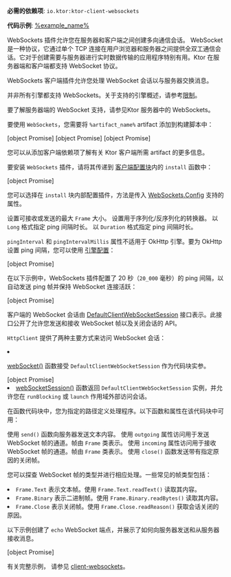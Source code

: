 <topic xmlns:xsi="http://www.w3.org/2001/XMLSchema-instance"
       xsi:noNamespaceSchemaLocation="https://resources.jetbrains.com/writerside/1.0/topic.v2.xsd"
       id="client-websockets" title="Ktor 客户端中的 WebSockets">
    <show-structure for="chapter" depth="3"/>
    <primary-label ref="client-plugin"/>
    <var name="example_name" value="client-websockets"/>
    <var name="artifact_name" value="ktor-client-websockets"/>
    <tldr>
        <p>
            <b>必需的依赖项</b>: <code>io.ktor:ktor-client-websockets</code>
        </p>
    <p>
        <b>代码示例</b>:
        <a href="https://github.com/ktorio/ktor-documentation/tree/%ktor_version%/codeSnippets/snippets/%example_name%">
            %example_name%
        </a>
    </p>
    </tldr>
    <link-summary>
        WebSockets 插件允许您在服务器和客户端之间创建多向通信会话。
    </link-summary>
    <snippet id="websockets-description">
WebSocket 是一种协议，它通过单个 TCP 连接在用户浏览器和服务器之间提供全双工通信会话。它对于创建需要与服务器进行实时数据传输的应用程序特别有用。Ktor 在服务器端和客户端都支持 WebSocket 协议。
</snippet>
    <p>WebSockets 客户端插件允许您处理 WebSocket 会话以与服务器交换消息。</p>
    <note>
        <p>并非所有引擎都支持 WebSockets。关于支持的引擎概述，请参考<a href="client-engines.md#limitations">限制</a>。</p>
    </note>
    <tip>
        <p>要了解服务器端的 WebSocket 支持，请参见<Links href="/ktor/server-websockets" summary="WebSockets 插件允许您在服务器和客户端之间创建多向通信会话。">Ktor 服务器中的 WebSockets</Links>。</p>
    </tip>
    <chapter title="添加依赖项" id="add_dependencies">
        <p>要使用 <code>WebSockets</code>，您需要将 <code>%artifact_name%</code> artifact 添加到构建脚本中：</p>
    <tabs group="languages">
        <tab title="Gradle (Kotlin)" group-key="kotlin">
            [object Promise]
        </tab>
        <tab title="Gradle (Groovy)" group-key="groovy">
            [object Promise]
        </tab>
        <tab title="Maven" group-key="maven">
            [object Promise]
        </tab>
    </tabs>
    <p>
        您可以从<Links href="/ktor/client-dependencies" summary="了解如何向现有项目添加客户端依赖项。">添加客户端依赖项</Links>了解有关 Ktor 客户端所需 artifact 的更多信息。
    </p>
    </chapter>
    <chapter title="安装 WebSockets" id="install_plugin">
        <p>要安装 <code>WebSockets</code> 插件，请将其传递到 <a href="#configure-client">客户端配置块</a>内的 <code>install</code> 函数中：</p>
        [object Promise]
    </chapter>
    <chapter title="配置" id="configure_plugin">
        <p>您可以选择在 <code>install</code> 块内部配置插件，方法是传入 
            <a href="https://api.ktor.io/ktor-client/ktor-client-core/io.ktor.client.plugins.websocket/-web-sockets/-config/index.html">WebSockets.Config</a>
            支持的属性。
        </p>
        <deflist>
            <def id="maxFrameSize">
                <title><code>maxFrameSize</code></title>
                设置可接收或发送的最大 <code>Frame</code> 大小。
            </def>
            <def id="contentConverter">
                <title><code>contentConverter</code></title>
                设置用于序列化/反序列化的转换器。
            </def>
            <def id="pingIntervalMillis">
                <title><code>pingIntervalMillis</code></title>
                以 <code>Long</code> 格式指定 ping 间隔时长。
            </def>
            <def id="pingInterval">
                <title><code>pingInterval</code></title>
                以 <code>Duration</code> 格式指定 ping 间隔时长。
            </def>
        </deflist>
        <warning>
            <p><code>pingInterval</code> 和 <code>pingIntervalMillis</code> 属性不适用于 OkHttp 引擎。要为 OkHttp 设置 ping 间隔，您可以使用
                <a href="#okhttp">引擎配置</a>：
            </p>
            [object Promise]
        </warning>
        <p>
            在以下示例中，WebSockets 插件配置了 20 秒（<code>20_000</code> 毫秒）的 ping 间隔，以自动发送 ping 帧并保持 WebSocket 连接活跃：
        </p>
        [object Promise]
    </chapter>
    <chapter title="使用 WebSocket 会话" id="working-wtih-session">
        <p>客户端的 WebSocket 会话由
            <a href="https://api.ktor.io/ktor-shared/ktor-websockets/io.ktor.websocket/-default-web-socket-session/index.html">DefaultClientWebSocketSession</a>
            接口表示。此接口公开了允许您发送和接收 WebSocket 帧以及关闭会话的 API。
        </p>
        <chapter title="访问 WebSocket 会话" id="access-session">
            <p>
                <code>HttpClient</code> 提供了两种主要方式来访问 WebSocket 会话：
            </p>
            <list>
                <li>
                    <p><a
                            href="https://api.ktor.io/ktor-client/ktor-client-core/io.ktor.client.plugins.websocket/web-socket.html">webSocket()</a>
                        函数接受 <code>DefaultClientWebSocketSession</code> 作为代码块实参。</p>
                    [object Promise]
                </li>
                <li>
                    <a
                        href="https://api.ktor.io/ktor-client/ktor-client-core/io.ktor.client.plugins.websocket/web-socket-session.html">webSocketSession()</a>
                    函数返回 <code>DefaultClientWebSocketSession</code> 实例，并允许您在 <code>runBlocking</code> 或 <code>launch</code> 作用域外部访问会话。
                </li>
            </list>
        </chapter>
        <chapter title="处理 WebSocket 会话" id="handle-session">
            <p>在函数代码块中，您为指定的路径定义处理程序。以下函数和属性在该代码块中可用：</p>
            <deflist>
                <def id="send">
                    <title><code>send()</code></title>
                    使用 <code>send()</code> 函数向服务器发送文本内容。
                </def>
                <def id="outgoing">
                    <title><code>outgoing</code></title>
                    使用 <code>outgoing</code> 属性访问用于发送 WebSocket 帧的通道。帧由 <code>Frame</code> 类表示。
                </def>
                <def id="incoming">
                    <title><code>incoming</code></title>
                    使用 <code>incoming</code> 属性访问用于接收 WebSocket 帧的通道。帧由 <code>Frame</code> 类表示。
                </def>
                <def id="close">
                    <title><code>close()</code></title>
                    使用 <code>close()</code> 函数发送带有指定原因的关闭帧。
                </def>
            </deflist>
        </chapter>
        <chapter title="帧类型" id="frame-types">
            <p>
                您可以探查 WebSocket 帧的类型并进行相应处理。一些常见的帧类型包括：
            </p>
            <list>
                <li><code>Frame.Text</code> 表示文本帧。使用
                    <code>Frame.Text.readText()</code> 读取其内容。
                </li>
                <li><code>Frame.Binary</code> 表示二进制帧。使用 <code>Frame.Binary.readBytes()</code>
                    读取其内容。
                </li>
                <li><code>Frame.Close</code> 表示关闭帧。使用 <code>Frame.Close.readReason()</code>
                    获取会话关闭的原因。
                </li>
            </list>
        </chapter>
        <chapter title="示例" id="example">
            <p>以下示例创建了 <code>echo</code> WebSocket 端点，并展示了如何向服务器发送和从服务器接收消息。</p>
            [object Promise]
            <p>有关完整示例，
                请参见
                <a href="https://github.com/ktorio/ktor-documentation/tree/%ktor_version%/codeSnippets/snippets/client-websockets">client-websockets</a>。
            </p>
        </chapter>
    </chapter>
</topic>